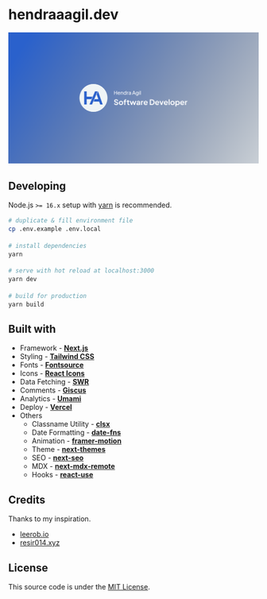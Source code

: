 # hendraaagil.dev

![Open Graph Image](public/og-image.png)

## Developing

Node.js `>= 16.x` setup with [yarn](https://yarnpkg.com/) is recommended.

```bash
# duplicate & fill environment file
cp .env.example .env.local

# install dependencies
yarn

# serve with hot reload at localhost:3000
yarn dev

# build for production
yarn build
```

## Built with

- Framework - [**Next.js**](https://nextjs.org/)
- Styling - [**Tailwind CSS**](https://tailwindcss.com/)
- Fonts - [**Fontsource**](https://fontsource.org/)
- Icons - [**React Icons**](https://github.com/react-icons/react-icons)
- Data Fetching - [**SWR**](https://swr.vercel.app/)
- Comments - [**Giscus**](https://github.com/giscus/giscus)
- Analytics - [**Umami**](https://umami.is/)
- Deploy - [**Vercel**](https://vercel.com/)
- Others
  - Classname Utility - [**clsx**](https://github.com/lukeed/clsx)
  - Date Formatting - [**date-fns**](https://github.com/date-fns/date-fns)
  - Animation - [**framer-motion**](https://github.com/framer/motion)
  - Theme - [**next-themes**](https://github.com/pacocoursey/next-themes)
  - SEO - [**next-seo**](https://github.com/garmeeh/next-seo)
  - MDX - [**next-mdx-remote**](https://github.com/hashicorp/next-mdx-remote)
  - Hooks - [**react-use**](https://github.com/streamich/react-use)

## Credits

Thanks to my inspiration.

- [leerob.io](https://leerob.io/)
- [resir014.xyz](https://resir014.xyz/)

## License

This source code is under the [MIT License](LICENSE).
